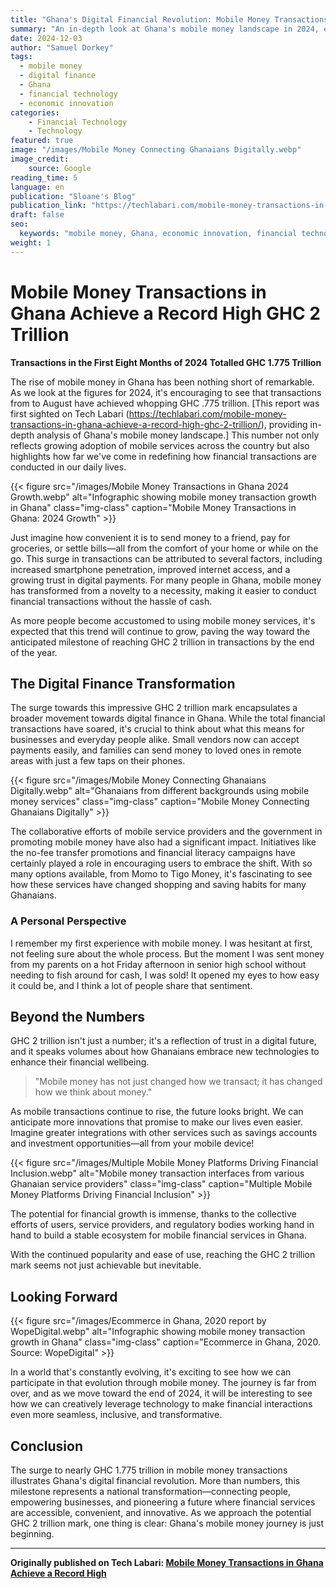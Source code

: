 ```yaml
---
title: "Ghana's Digital Financial Revolution: Mobile Money Transactions Soar to GHC 1.775 Trillion"
summary: "An in-depth look at Ghana's mobile money landscape in 2024, exploring the transformative impact of digital financial services"
date: 2024-12-03
author: "Samuel Dorkey"
tags: 
  - mobile money
  - digital finance
  - Ghana
  - financial technology
  - economic innovation
categories:
    - Financial Technology
    - Technology
featured: true
image: "/images/Mobile Money Connecting Ghanaians Digitally.webp"
image_credit:
    source: Google
reading_time: 5
language: en
publication: "Sloane's Blog"
publication_link: "https://techlabari.com/mobile-money-transactions-in-ghana-achieve-a-record-high-ghc-2-trillion/"
draft: false
seo:
  keywords: "mobile money, Ghana, economic innovation, financial technology"
weight: 1
---
```



# Mobile Money Transactions in Ghana Achieve a Record High GHC 2 Trillion

**Transactions in the First Eight Months of 2024 Totalled GHC 1.775 Trillion**

The rise of mobile money in Ghana has been nothing short of remarkable. As we look at the figures for 2024, it's encouraging to see that transactions from to August have achieved whopping GHC .775 trillion. [This report was first sighted on Tech Labari (https://techlabari.com/mobile-money-transactions-in-ghana-achieve-a-record-high-ghc-2-trillion/), providing in-depth analysis of Ghana's mobile money landscape.] This number not only reflects growing adoption of mobile services across the country but also highlights how far we've come in redefining how financial transactions are conducted in our daily lives.

{{< figure src="/images/Mobile Money Transactions in Ghana 2024 Growth.webp" alt="Infographic showing mobile money transaction growth in Ghana" class="img-class" caption="Mobile Money Transactions in Ghana: 2024 Growth"  >}}

Just imagine how convenient it is to send money to a friend, pay for groceries, or settle bills—all from the comfort of your home or while on the go. This surge in transactions can be attributed to several factors, including increased smartphone penetration, improved internet access, and a growing trust in digital payments. For many people in Ghana, mobile money has transformed from a novelty to a necessity, making it easier to conduct financial transactions without the hassle of cash.

As more people become accustomed to using mobile money services, it's expected that this trend will continue to grow, paving the way toward the anticipated milestone of reaching GHC 2 trillion in transactions by the end of the year.

## The Digital Finance Transformation

The surge towards this impressive GHC 2 trillion mark encapsulates a broader movement towards digital finance in Ghana. While the total financial transactions have soared, it's crucial to think about what this means for businesses and everyday people alike. Small vendors now can accept payments easily, and families can send money to loved ones in remote areas with just a few taps on their phones.

{{< figure src="/images/Mobile Money Connecting Ghanaians Digitally.webp" alt="Ghanaians from different backgrounds using mobile money services" class="img-class" caption="Mobile Money Connecting Ghanaians Digitally" >}}

The collaborative efforts of mobile service providers and the government in promoting mobile money have also had a significant impact. Initiatives like the no-fee transfer promotions and financial literacy campaigns have certainly played a role in encouraging users to embrace the shift. With so many options available, from Momo to Tigo Money, it's fascinating to see how these services have changed shopping and saving habits for many Ghanaians.

### A Personal Perspective

I remember my first experience with mobile money. I was hesitant at first, not feeling sure about the whole process. But the moment I was sent money from my parents on a hot Friday afternoon in senior high school without needing to fish around for cash, I was sold! It opened my eyes to how easy it could be, and I think a lot of people share that sentiment.

## Beyond the Numbers

GHC 2 trillion isn't just a number; it's a reflection of trust in a digital future, and it speaks volumes about how Ghanaians embrace new technologies to enhance their financial wellbeing.

> "Mobile money has not just changed how we transact; it has changed how we think about money."

As mobile transactions continue to rise, the future looks bright. We can anticipate more innovations that promise to make our lives even easier. Imagine greater integrations with other services such as savings accounts and investment opportunities—all from your mobile device!

{{< figure src="/images/Multiple Mobile Money Platforms Driving Financial Inclusion.webp" alt="Mobile money transaction interfaces from various Ghanaian service providers" class="img-class" caption="Multiple Mobile Money Platforms Driving Financial Inclusion"  >}}

The potential for financial growth is immense, thanks to the collective efforts of users, service providers, and regulatory bodies working hand in hand to build a stable ecosystem for mobile financial services in Ghana.

With the continued popularity and ease of use, reaching the GHC 2 trillion mark seems not just achievable but inevitable.

## Looking Forward

{{< figure src="/images/Ecommerce in Ghana, 2020 report by WopeDigital.webp" alt="Infographic showing mobile money transaction growth in Ghana" class="img-class" caption="Ecommerce in Ghana, 2020. Source: WopeDigital"  >}}

In a world that's constantly evolving, it's exciting to see how we can participate in that evolution through mobile money. The journey is far from over, and as we move toward the end of 2024, it will be interesting to see how we can creatively leverage technology to make financial interactions even more seamless, inclusive, and transformative.

## Conclusion

The surge to nearly GHC 1.775 trillion in mobile money transactions illustrates Ghana's digital financial revolution. More than numbers, this milestone represents a national transformation—connecting people, empowering businesses, and pioneering a future where financial services are accessible, convenient, and innovative. As we approach the potential GHC 2 trillion mark, one thing is clear: Ghana's mobile money journey is just beginning.

---

**Originally published on Tech Labari: [Mobile Money Transactions in Ghana Achieve a Record High](https://techlabari.com/mobile-money-transactions-in-ghana-achieve-a-record-high-ghc-2-trillion/)**